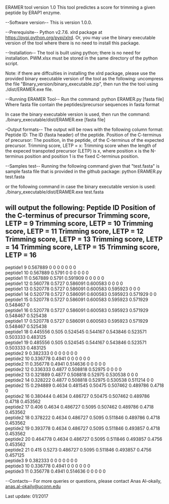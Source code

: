 
ERAMER tool version 1.0
This tool predictes a score for trimming a given peptide by ERAP1 enzyme.

--Software version--
This is version 1.0.0.

--Prerequisite--
Python v2.7.6. 
xlrd package at https://pypi.python.org/pypi/xlrd. Or, you may use the binary executable version of the tool where there is no need to install this package.  

--Installation--
The tool is built using python; there is no need for installation.
PWM.xlsx must be stored in the same directory of the python script. 

Note: if there are diffculties in installing the xlrd package, please use the provided binary executable version of the tool as the following: uncompress the file "Binary_version/binary_executable.zip", then run the the tool using ./dist/ERAMER.exe file.  

--Running ERAMER Tool--
Run the command: 
python ERAMER.py [fasta file]
Where fasta file contain the peptides/precursor sequences in fasta format 

In case the binary executable version is used, then run the command:
./binary_executable/dist/ERAMER.exe [fasta file]

 
-Output formats--
The output will be rows with the following column format:
Peptide ID: The ID (fasta header) of the peptide.
Position of the C-terminus of precursor: The position, in the peptide, of the C-terminus of the expected precursor. 
Trimming score, LETP = x: Trimming score when the length of the expeced transpoted precursor (LETP) is x, where position x is the N-terminus position and position 1 is the fixed C-terminus position. 


--Samples test--
Running the following command given that "test.fasta" is sample fasta file that is provided in the github package: 
python ERAMER.py test.fasta 

or the following command in case the binary executable version is used:
./binary_executable/dist/ERAMER.exe test.fasta

will output the following:
Peptide ID	Position of the C-terminus of precursor 	Trimming score, LETP = 9	Trimming score, LETP = 10	Trimming score, LETP = 11	Trimming score, LETP = 12	Trimming score, LETP = 13	Trimming score, LETP = 14	Trimming score, LETP = 15	Trimming score, LETP = 16	
---------------------------------------------------------------------------------------------------------------------------------------------------------------------------------------------------------------------------------------------------------------------------------------------------------------------------
peptide1 	9 	0.567889 	0	0	0	0	0	0	0	
peptide1 	10 	0.567889 	0.5791 	0	0	0	0	0	0	
peptide1 	11 	0.567889 	0.5791 	0.591909 	0	0	0	0	0	
peptide1 	12 	0.560778 	0.5727 	0.586091 	0.600583 	0	0	0	0	
peptide1 	13 	0.520778 	0.5727 	0.586091 	0.600583 	0.595923 	0	0	0	
peptide1 	14 	0.520778 	0.5727 	0.586091 	0.600583 	0.595923 	0.571929 	0	0	
peptide1 	15 	0.520778 	0.5727 	0.586091 	0.600583 	0.595923 	0.571929 	0.548467 	0	
peptide1 	16 	0.520778 	0.5727 	0.586091 	0.600583 	0.595923 	0.571929 	0.548467 	0.525438 	
peptide1 	17 	0.520778 	0.5727 	0.586091 	0.600583 	0.595923 	0.571929 	0.548467 	0.525438 	
peptide1 	18 	0.445556 	0.505 	0.524545 	0.544167 	0.543846 	0.523571 	0.503333 	0.483125 	
peptide1 	19 	0.485556 	0.505 	0.524545 	0.544167 	0.543846 	0.523571 	0.503333 	0.483125 	
peptide2 	9 	0.382333 	0	0	0	0	0	0	0	
peptide2 	10 	0.336778 	0.4941 	0	0	0	0	0	0	
peptide2 	11 	0.356778 	0.4941 	0.514636 	0	0	0	0	0	
peptide2 	12 	0.336333 	0.4877 	0.508818 	0.52975 	0	0	0	0	
peptide2 	13 	0.321889 	0.4877 	0.508818 	0.52975 	0.530538 	0	0	0	
peptide2 	14 	0.328222 	0.4877 	0.508818 	0.52975 	0.530538 	0.511214 	0	0	
peptide2 	15 	0.294889 	0.4634 	0.481545 	0.50475 	0.507462 	0.489786 	0.4718 	0	
peptide2 	16 	0.380444 	0.4634 	0.486727 	0.50475 	0.507462 	0.489786 	0.4718 	0.453562 	
peptide2 	17 	0.406 	0.4634 	0.486727 	0.5095 	0.507462 	0.489786 	0.4718 	0.453562 	
peptide2 	18 	0.378222 	0.4634 	0.486727 	0.5095 	0.511846 	0.489786 	0.4718 	0.453562 	
peptide2 	19 	0.393778 	0.4634 	0.486727 	0.5095 	0.511846 	0.493857 	0.4718 	0.453562 	
peptide2 	20 	0.464778 	0.4634 	0.486727 	0.5095 	0.511846 	0.493857 	0.4756 	0.453562 	
peptide2 	21 	0.415 	0.5273 	0.486727 	0.5095 	0.511846 	0.493857 	0.4756 	0.457125 	
peptide3 	9 	0.382333 	0	0	0	0	0	0	0	
peptide3 	10 	0.336778 	0.4941 	0	0	0	0	0	0	
peptide3 	11 	0.356778 	0.4941 	0.514636 	0	0	0	0	0	





--Contacts--
For more queries or questions, please contact
Anas Al-okaily, anas.al-okaily@uconn.edu


Last update: 01/2017
